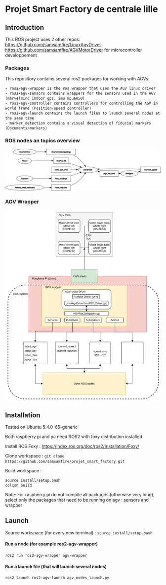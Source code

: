 # Projet Smart Factory de centrale lille


## Introduction
This ROS project uses 2 other repos:
https://github.com/samsamfire/LinuxAgvDriver
https://github.com/samsamfire/AGVMotorDriver for microcontroller developpement

### Packages
This repository contains several ros2 packages for working with AGVs:

	- ros2-agv-wrapper is the ros wrapper that uses the AGV linux driver
	- ros2-agv-sensors contains wrappers for the sensors used in the AGV (marvelmind indoor gps, imu mpu6050)
	- ros2-agv-controller contains controllers for controlling the AGV in world frame (Position/speed controller)
	- ros2-agv-launch contains the launch files to launch several nodes at the same time
	- marker_detection contains a visual detection of fiducial markers (Documents/markers)


### ROS nodes an topics overview
![Alt text](Documents/rosgraph.png?raw=true "ROS functional overview")


### AGV Wrapper
![Alt text](Documents/AGV.png?raw=true "AGV description")

## Installation
Tested on Ubuntu 5.4.0-65-generic

Both raspberry pi and pc need ROS2 with foxy distribution installed 

Install ROS Foxy :
https://index.ros.org/doc/ros2/Installation/Foxy/

Clone workspace :
`git clone https://github.com/samsamfire/projet_smart_factory.git`

Build workspace :
```
source install/setup.bash
colcon build
```

Note:
	For raspberry pi do not compile all packages (otherwise very long), select only the packages that need to be running on agv : sensors and wrapper


## Launch
Source workspace (for every new terminal) :
`source install/setup.bash`

#### Run a node (for example ros2-agv-wrapper)
`ros2 run ros2-agv-wrapper agv-wrapper`
#### Run a launch file (that will launch several nodes)
`ros2 launch ros2-agv-launch agv_nodes_launch.py`
